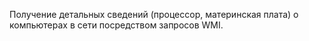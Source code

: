 Получение детальных сведений (процессор, материнская плата) о компьютерах в сети посредством запросов WMI.
